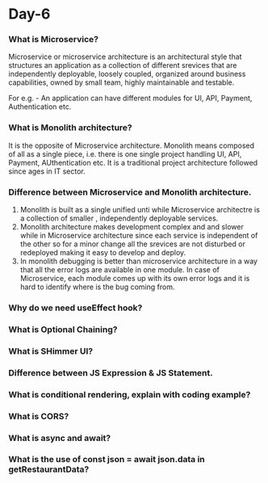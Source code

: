 # Day-6


### What is Microservice?
Microservice or microservice architecture is an architectural style that structures an application as a collection of different srevices that are independently deployable, loosely coupled, organized around business capabilities, owned by small team, highly maintainable and testable.

For e.g. - An application can have different modules for UI, API, Payment, Authentication etc. 


### What is Monolith architecture?
It is the opposite of Microservice architecture. Monolith means composed of all as a single piece, i.e. there is one single project handling UI, API, Payment, AUthentication etc.
It is a traditional project architecture followed since ages in IT sector.

### Difference between Microservice and Monolith architecture.
1. Monolith is built as a single unified unti while Microservice architectre is a collection of smaller , independently deployable services. 
2. Monolith architecture makes development complex and and slower while in Microservice architecture since each service is independent of the other so for a minor change all the srevices are not disturbed or redeployed making it easy to develop and deploy.
3. In monolith debugging is better than microservice architecture in a way that all the error logs are available in one module. In case of Microservice, each module comes up with its own error logs and it is hard to identify where is the bug coming from.


### Why do we need useEffect hook?


### What is Optional Chaining?


### What is SHimmer UI?


### Difference between JS Expression & JS Statement.


### What is conditional rendering, explain with coding example?


### What is CORS?


### What is async and await?


### What is the use of const json = await json.data in getRestaurantData?
